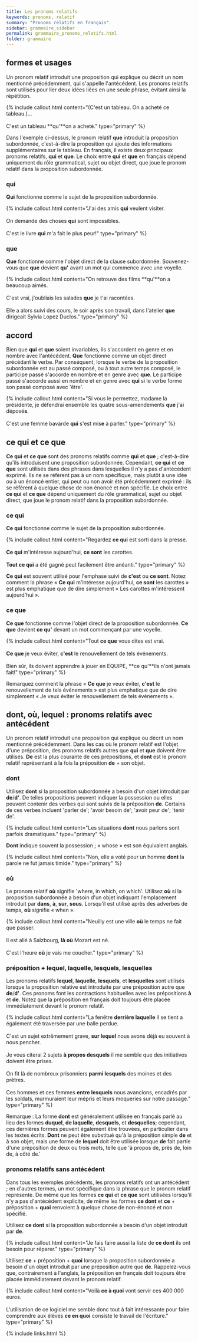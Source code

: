 ```yaml
---
title: Les pronoms relatifs
keywords: pronoms, relatif
summary: "Pronoms relatifs en français"
sidebar: grammaire_sidebar
permalink: grammaire_pronoms_relatifs.html
folder: grammaire
---
```


## formes et usages
Un pronom relatif introduit une proposition qui explique ou décrit un nom mentionné précédemment, qui s'appelle l'antécédent. Les pronoms relatifs sont utilisés pour lier deux idées liées en une seule phrase, évitant ainsi la répétition.

{% include callout.html content="(C'est un tableau. On a acheté ce tableau.)...<br/><br/>C'est un tableau **qu'**on a acheté." type="primary" %}

Dans l'exemple ci-dessus, le pronom relatif **que** introduit la proposition subordonnée, c'est-à-dire la proposition qui ajoute des informations supplémentaires sur le tableau. En français, il existe deux principaux pronoms relatifs, **qui** et **que**. Le choix entre **qui** et **que** en français dépend uniquement du rôle grammatical, sujet ou objet direct, que joue le pronom relatif dans la proposition subordonnée.

### qui
**Qui** fonctionne comme le sujet de la proposition subordonnée.

{% include callout.html content="J'ai des amis **qui** veulent visiter.<br/><br/>On demande des choses **qui** sont impossibles.<br/><br/>C'est le livre **qui** m'a fait le plus peur!" type="primary" %}

### que
**Que** fonctionne comme l'objet direct de la clause subordonnée. Souvenez-vous que **que** devient **qu'** avant un mot qui commence
avec une voyelle.

{% include callout.html content="On retrouve des films **qu'**on a beaucoup aimés.<br/><br/>C'est vrai, j'oubliais les salades **que** je t'ai racontées.<br/><br/>Elle a alors suivi des cours, le soir après son travail, dans l'atelier **que** dirigeait Sylvia Lopez Duclos." type="primary" %}

## accord
Bien que **qui** et **que** soient invariables, ils s'accordent en genre et en nombre avec l'antécédent. **Que** fonctionne comme un objet direct précédant le verbe. Par conséquent, lorsque le verbe de la proposition subordonnée est au passé composé, ou à tout autre temps composé, le participe passé s'accorde en nombre et en genre avec **que**. Le participe passé s'accorde aussi en nombre et en genre avec **qui** si le verbe forme son passé composé avec 'être'.

{% include callout.html content="Si vous le permettez, madame la présidente, je défendrai ensemble les quatre sous-amendements **que** j'ai déposé**s**.<br/><br/>C'est une femme bavarde **qui** s'est mis**e** à parler." type="primary" %}

## ce qui et ce que
**Ce qui** et **ce que** sont des pronoms relatifs comme **qui** et **que** ; c'est-à-dire qu'ils introduisent une proposition subordonnée. Cependant, **ce qui** et **ce que** sont utilisés dans des phrases dans lesquelles il n'y a pas d'antécédent exprimé. Ils ne se réfèrent pas à un nom spécifique, mais plutôt à une idée ou à un énoncé entier, qui peut ou non avoir été précédemment exprimé : ils se réfèrent à quelque chose de non énoncé et non spécifié.
Le choix entre **ce qui** et **ce que** dépend uniquement du rôle grammatical, sujet ou objet direct, que joue le pronom relatif dans la proposition subordonnée.

### ce qui
**Ce qui** fonctionne comme le sujet de la proposition subordonnée.

{% include callout.html content="Regardez **ce qui** est sorti dans la presse.<br/><br/>**Ce qui** m'intéresse aujourd'hui, **ce sont** les carottes.<br/><br/>**Tout ce qui** a été gagné peut facilement être anéanti." type="primary" %}

**Ce qui** est souvent utilisé pour l'emphase suivi de **c'est** ou **ce sont**. Notez comment la phrase « **Ce qui** m'intéresse aujourd'hui, **ce sont** les carottes » est plus emphatique que de dire simplement « Les carottes m'intéressent aujourd'hui ».

### ce que
**Ce que** fonctionne comme l'objet direct de la proposition subordonnée. **Ce que** devient **ce qu'** devant un mot commençant par une voyelle.

{% include callout.html content="Tout **ce que** vous dites est vrai.<br/><br/>**Ce que** je veux éviter, **c'est** le renouvellement de tels événements.<br/><br/>Bien sûr, ils doivent apprendre à jouer en EQUIPE, **ce qu'**ils n'ont jamais fait!" type="primary" %}

Remarquez comment la phrase « **Ce que** je veux éviter, **c'est** le renouvellement de tels événements » est plus emphatique que de dire simplement « Je veux éviter le renouvellement de tels événements ».

## dont, où, lequel : pronoms relatifs avec antécédent

Un pronom relatif introduit une proposition qui explique ou décrit un nom mentionné précédemment. Dans les cas où le pronom relatif est l'objet d'une préposition, des pronoms relatifs autres que **qui** et **que** doivent être utilisés. **De** est la plus courante de ces prépositions, et **dont** est le pronom relatif représentant à la fois la préposition **de** + son objet.

### dont
Utilisez **dont** si la proposition subordonnée a besoin d'un objet introduit par **de**/**d'**. De telles propositions peuvent indiquer la possession ou elles peuvent contenir des verbes qui sont suivis de la préposition **de**. Certains de ces verbes incluent 'parler de'; 'avoir besoin de'; 'avoir peur de'; 'tenir de'.

{% include callout.html content="Les situations **dont** nous parlons sont parfois dramatiques." type="primary" %}

**Dont** indique souvent la possession ; « whose » est son équivalent anglais.

{% include callout.html content="Non, elle a voté pour un homme **dont** la parole ne fut jamais timide." type="primary" %}

### où
Le pronom relatif **où** signifie 'where, in which, on which'. Utilisez **où** si la proposition subordonnée a besoin d'un objet indiquant l'emplacement introduit par **dans**, **à**, **sur**, **sous**. Lorsqu'il est utilisé après des adverbes de temps, **où** signifie « when ».

{% include callout.html content="Neuilly est une ville **où** le temps ne fait que passer.<br/><br/>Il est allé à Salzbourg, **là où** Mozart est né.<br/><br/>C'est l'heure **où** je vais me coucher." type="primary" %}

### préposition + lequel, laquelle, lesquels, lesquelles
Les pronoms relatifs **lequel**, **laquelle**, **lesquels**, et **lesquelles** sont utilisés lorsque la proposition relative est introduite par une préposition autre que **de**/**d'**. Ces pronoms font les contractions habituelles avec les prépositions **à** et **de**. Notez que la préposition en français doit toujours être placée immédiatement devant le pronom relatif.

{% include callout.html content="La fenêtre **derrière laquelle** il se tient a également été traversée par une balle perdue.<br/><br/>C'est un sujet extrêmement grave, **sur lequel** nous avons déjà eu souvent à nous pencher.<br/><br/>Je vous citerai 2 sujets **à propos desquels** il me semble que des initiatives doivent être prises.<br/><br/>On fit là de nombreux prisonniers **parmi lesquels** des moines et des prêtres.<br/><br/>Ces hommes et ces femmes **entre lesquels** nous avancions, encadrés par les soldats, murmuraient leur mépris et leurs moqueries sur notre passage." type="primary" %}

Remarque : La forme **dont** est généralement utilisée en français parlé au lieu des formes **duquel**, **de laquelle**, **desquels**, et **desquelles**; cependant, ces dernières formes peuvent également être trouvées, en particulier dans les textes écrits. **Dont** ne peut être substitué qu'à la préposition simple **de** et à son objet, mais une forme de **lequel** doit être utilisée lorsque **de** fait partie d'une préposition de deux ou trois mots, telle que 'à propos de, près de, loin de, à côté de.'

### pronoms relatifs sans antécédent
Dans tous les exemples précédents, les pronoms relatifs ont un antécédent ; en d'autres termes, un mot spécifique dans la phrase que le pronom relatif représente. De même que les formes **ce qui** et **ce que** sont utilisées lorsqu'il n'y a pas d'antécédent explicite, de même les formes **ce dont** et **ce** + préposition + **quoi** renvoient à quelque chose de non-énoncé et non spécifié.

Utilisez **ce dont** si la proposition subordonnée a besoin d'un objet introduit par **de**.

{% include callout.html content="Je fais faire aussi la liste de **ce dont** ils ont besoin pour réparer." type="primary" %}

Utilisez **ce** + préposition + **quoi** lorsque la proposition subordonnée a besoin d'un objet introduit par une préposition autre que **de**. Rappelez-vous que, contrairement à l'anglais, la préposition en français doit toujours être placée immédiatement devant le pronom relatif.

{% include callout.html content="Voilà **ce à quoi** vont servir ces 400 000 euros.<br/><br/>L'utilisation de ce logiciel me semble donc tout à fait intéressante pour faire comprendre aux élèves **ce en quoi** consiste le travail de l'écriture." type="primary" %}

{% include links.html %}
